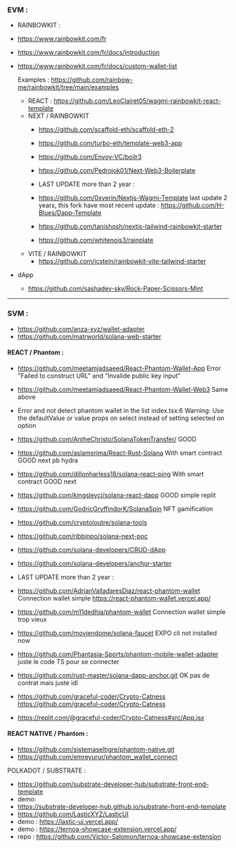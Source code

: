 

### EVM :

- RAINBOWKIT :
- https://www.rainbowkit.com/fr
- https://www.rainbowkit.com/fr/docs/introduction
- https://www.rainbowkit.com/fr/docs/custom-wallet-list
  
    Examples :
      https://github.com/rainbow-me/rainbowkit/tree/main/examples

    - REACT : https://github.com/LeoClairet05/wagmi-rainbowkit-react-template
    - NEXT / RAINBOWKIT
        - https://github.com/scaffold-eth/scaffold-eth-2
        - https://github.com/turbo-eth/template-web3-app
        - https://github.com/Envoy-VC/boilr3
        - https://github.com/Pedrojok01/Next-Web3-Boilerplate
          
        - LAST UPDATE more than 2 year :
        - https://github.com/0xverin/Nextjs-Wagmi-Template last update 2 years, this fork have most recent update : https://github.com/H-Blues/Dapp-Template
        - https://github.com/tanishqsh/nextjs-tailwind-rainbowkit-starter
        - https://github.com/whitenois3/rainplate
    - VITE / RAINBOWKIT
       - https://github.com/jcstein/rainbowkit-vite-tailwind-starter

- dApp
  - https://github.com/sashadev-sky/Rock-Paper-Scissors-Mint

----

### SVM :
- https://github.com/anza-xyz/wallet-adapter
- https://github.com/matrworld/solana-web-starter

#### REACT / Phantom :
- https://github.com/meetamjadsaeed/React-Phantom-Wallet-App Error "Failed to construct URL" and "Invalide public key input"
- https://github.com/meetamjadsaeed/React-Phantom-Wallet-Web3 Same above
  
- Error and not detect phantom wallet in the list index.tsx:6 Warning: Use the defaultValue or value props on select instead of setting selected on option
- https://github.com/AntheChristo/SolanaTokenTransfer/ GOOD
- https://github.com/aslamsrima/React-Rust-Solana With smart contract GOOD next pb hydra
- https://github.com/dillonharless18/solana-react-ping With smart contract GOOD next
- https://github.com/kingsleycj/solana-react-dapp GOOD simple replit
- https://github.com/GodricGryffindorK/SolanaSpin NFT gamification
- https://github.com/cryptoloutre/solana-tools
- https://github.com/ribbinpo/solana-next-poc
- https://github.com/solana-developers/CRUD-dApp
- https://github.com/solana-developers/anchor-starter

- LAST UPDATE more than 2 year :

- https://github.com/AdrianValladaresDiaz/react-phantom-wallet Connection wallet simple
    https://react-phantom-wallet.vercel.app/
- https://github.com/m11dedhia/phantom-wallet Connection wallet simple trop vieux

-  https://github.com/moviendome/solana-faucet EXPO cli not installed now

-  https://github.com/Phantasia-Sports/phantom-mobile-wallet-adapter juste le code TS pour se connecter

-  https://github.com/rust-master/solana-dapp-anchor.git OK pas de contrat mais juste idl
-  https://github.com/graceful-coder/Crypto-Catness https://github.com/graceful-coder/Crypto-Catness
  - https://replit.com/@graceful-coder/Crypto-Catness#src/App.jsx

  #### REACT NATIVE / Phantom :
  - https://github.com/sistemaseltigre/phantom-native.git
  - https://github.com/emreyurur/phantom_wallet_connect
 
POLKADOT / SUBSTRATE :
- https://github.com/substrate-developer-hub/substrate-front-end-template
- demo:
- https://substrate-developer-hub.github.io/substrate-front-end-template
- https://github.com/LasticXYZ/LasticUI
- demo : https://lastic-ui.vercel.app/
- demo : https://ternoa-showcase-extension.vercel.app/
- repo : https://github.com/Victor-Salomon/ternoa-showcase-extension
